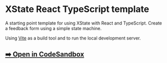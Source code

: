 # XState React TypeScript template

A starting point template for using XState with React and TypeScript. Create a feedback form using a simple state machine.

Using [Vite](https://vitejs.dev/) as a build tool and to run the local development server.

## [➡️ Open in CodeSandbox](https://codesandbox.io/p/sandbox/github/davidkpiano/xstate/tree/master/templates/react-ts?file=%2Fsrc%2FfeedbackMachine.ts)
